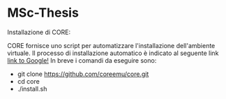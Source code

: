 # MSc-Thesis

Installazione di CORE:

CORE fornisce uno script per automatizzare l'installazione dell'ambiente virtuale. Il processo di installazione automatico è indicato al seguente link [link to Google!](https://coreemu.github.io/core/install.html#automated-install)  In breve i comandi da eseguire sono:
- git clone https://github.com/coreemu/core.git
-  cd core
- ./install.sh 

